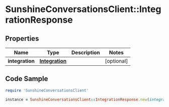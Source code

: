 # SunshineConversationsClient::IntegrationResponse

## Properties

Name | Type | Description | Notes
------------ | ------------- | ------------- | -------------
**integration** | [**Integration**](Integration.md) |  | [optional] 

## Code Sample

```ruby
require 'SunshineConversationsClient'

instance = SunshineConversationsClient::IntegrationResponse.new(integration: null)
```


